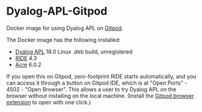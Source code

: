 # Dyalog-APL-Gitpod

Docker image for using Dyalog APL on [Gitpod](https://www.gitpod.io/).

The Docker image has the following installed:

* [Dyalog APL](https://www.dyalog.com/) 18.0 Linux .deb build, unregistered
* [RIDE](https://github.com/Dyalog/ride) 4.3
* [Acre](https://github.com/the-carlisle-group/Acre-Desktop) 6.0.2

If you open this on Gitpod, zero-footprint RIDE starts automatically,
and you can access it through a button on Gitpod IDE, which is at "Open Ports" - 4502 - "Open Browser".
This allows a user to try Dyalog APL on the browser without installing on the local machine.
(Install the [Gitpod browser extension](https://www.gitpod.io/docs/browser-extension/) to open with one click.)

